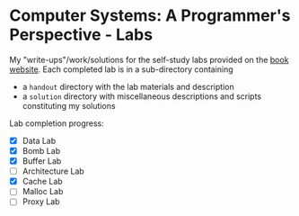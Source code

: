 # Computer Systems: A Programmer's Perspective - Labs

My "write-ups"/work/solutions for the self-study labs provided on the
[book website](http://csapp.cs.cmu.edu/public/labs.html).
Each completed lab is in a sub-directory containing
  * a `handout` directory with the lab materials and description
  * a `solution` directory with miscellaneous descriptions and scripts
    constituting my solutions

Lab completion progress:
  - [x] Data Lab
  - [x] Bomb Lab
  - [x] Buffer Lab
  - [ ] Architecture Lab
  - [x] Cache Lab
  - [ ] Malloc Lab
  - [ ] Proxy Lab
